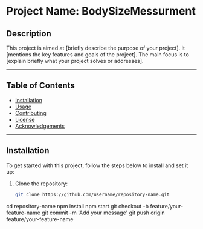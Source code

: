 # Project Name: **BodySizeMessurment**

## Description

This project is aimed at [briefly describe the purpose of your project]. It [mentions the key features and goals of the project]. The main focus is to [explain briefly what your project solves or addresses].

---

## Table of Contents

- [Installation](#installation)
- [Usage](#usage)
- [Contributing](#contributing)
- [License](#license)
- [Acknowledgements](#acknowledgements)

---

## Installation

To get started with this project, follow the steps below to install and set it up:

1. Clone the repository:
   ```bash
   git clone https://github.com/username/repository-name.git
cd repository-name
npm install
npm start
git checkout -b feature/your-feature-name
git commit -m 'Add your message'
git push origin feature/your-feature-name
